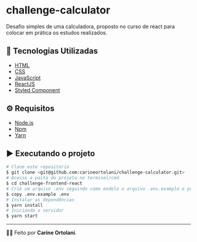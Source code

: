 # challenge-calculator

Desafio simples de uma calculadora, proposto no curso de react para colocar em prática os estudos realizados.

## :rocket: Tecnologias Utilizadas

* [HTML](https://developer.mozilla.org/pt-BR/docs/Web/HTML)
* [CSS](https://developer.mozilla.org/pt-BR/docs/Web/CSS)
* [JavaScript](https://developer.mozilla.org/pt-BR/docs/Web/JavaScript)
* [ReactJS](https://pt-br.reactjs.org/)
* [Styled Component](https://styled-components.com/)

## :gear: Requisitos

* [Node.js](https://nodejs.org/en/)
* [Npm](https://www.npmjs.com/)
* [Yarn](https://yarnpkg.com/)

## :arrow_forward: Executando o projeto

```bash
# Clone este repositório
$ git clone <git@github.com:carineortolani/challenge-calculator.git>
# Acesse a pasta do projeto no terminal/cmd
$ cd challenge-frontend-react
# Crie um arquivo .env seguindo como modelo o arquivo .env.example e preencha com suas configurações locais
$ copy .env.example .env
# Instalar as dependências
$ yarn install
# Iniciando o servidor
$ yarn start
```

---

:construction_worker_woman: Feito por **Carine Ortolani**.
